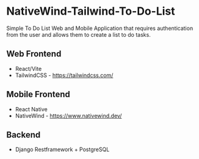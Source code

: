 # NativeWind-Tailwind-To-Do-List

Simple To Do List Web and Mobile Application that requires authentication from the user and allows them to create a list to do tasks.

## Web Frontend

* React/Vite 
* TailwindCSS - https://tailwindcss.com/

## Mobile Frontend

* React Native
* NativeWind - https://www.nativewind.dev/

## Backend

* Django Restframework + PostgreSQL
